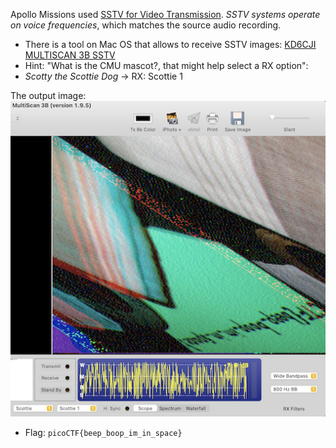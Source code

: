 Apollo Missions used [SSTV for Video Transmission](https://en.wikipedia.org/wiki/Slow-scan_television).
*SSTV systems operate on voice frequencies*, which matches the source audio recording.

- There is a tool on Mac OS that allows to receive SSTV images:
  [KD6CJI MULTISCAN 3B SSTV](https://www.qsl.net/kd6cji/)
- Hint: "What is the CMU mascot?, that might help select a RX option":
- *Scotty the Scottie Dog* -> RX: Scottie 1

The output image:
![Image](output.png)

- Flag: `picoCTF{beep_boop_im_in_space}`
